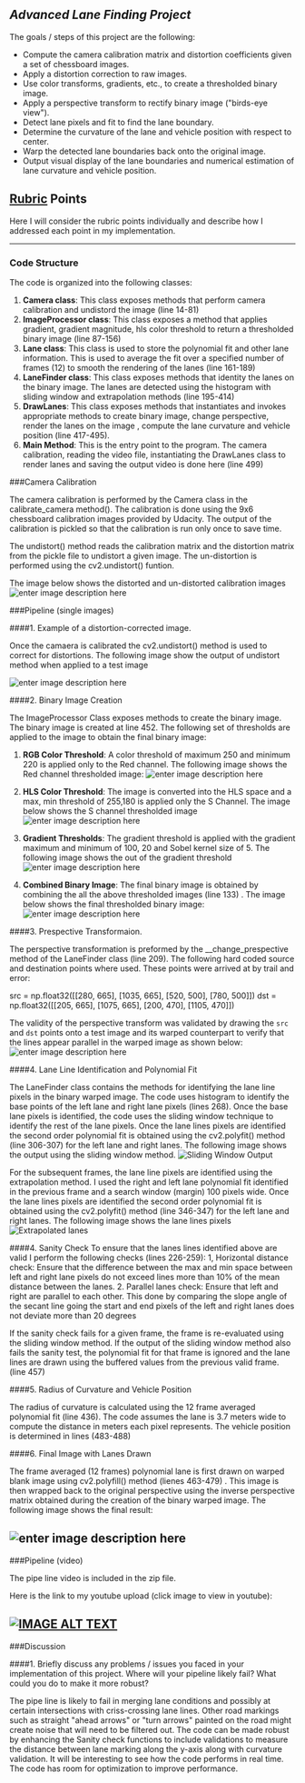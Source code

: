 

***Advanced Lane Finding Project***
-----------------------------------

The goals / steps of this project are the following:

* Compute the camera calibration matrix and distortion coefficients given a set of chessboard images.
* Apply a distortion correction to raw images.
* Use color transforms, gradients, etc., to create a thresholded binary image.
* Apply a perspective transform to rectify binary image ("birds-eye view").
* Detect lane pixels and fit to find the lane boundary.
* Determine the curvature of the lane and vehicle position with respect to center.
* Warp the detected lane boundaries back onto the original image.
* Output visual display of the lane boundaries and numerical estimation of lane curvature and vehicle position.

## [Rubric](https://review.udacity.com/#!/rubrics/571/view) Points
Here I will consider the rubric points individually and describe how I addressed each point in my implementation.  

---
### Code Structure
The code is organized into the following classes:
1. **Camera class**: This class exposes methods that perform camera calibration and undistord the image (line 14-81)
2. **ImageProcessor class**: This class exposes a method that applies gradient, gradient magnitude, hls color threshold to return a thresholded binary image (line 87-156)
3. **Lane class**: This class is used to store the polynomial fit and other lane information. This is used to average the fit over a specified number of frames (12) to smooth the rendering of the lanes (line 161-189)
4. **LaneFinder class**: This class exposes methods that identity the lanes on the binary image. The lanes are detected using the histogram with sliding window and extrapolation methods (line 195-414)
5. **DrawLanes**: This class exposes methods that instantiates and invokes appropriate methods to create binary image, change perspective, render the lanes on the image , compute the lane curvature and vehicle position (line 417-495).
6. **Main Method**: This is the entry point to the program.  The camera calibration, reading the video file, instantiating the DrawLanes class to render lanes and saving the output video is done here (line 499)

###Camera Calibration

The camera calibration is performed by the Camera class in the calibrate_camera method().  The calibration is done using the 9x6 chessboard calibration images provided by Udacity.  The output of the calibration is pickled so that the calibration is run only once to save time.  

The undistort() method reads the calibration matrix and the distortion matrix from the pickle file to undistort a given image.  The un-distortion is performed using the cv2.undistort() funtion. 

The image below shows the distorted and un-distorted calibration images
![enter image description here](https://raw.githubusercontent.com/neelks72/AdvancedLaneFinding/master/calibration_image.png)

###Pipeline (single images)

####1. Example of a distortion-corrected image.

Once the camaera is calibrated the cv2.undistort() method is used to correct for distortions. The following image show the output of undistort method when applied to a test image

![enter image description here](https://github.com/neelks72/AdvancedLaneFinding/blob/master/Distored_Undistored.png?raw=true)

####2. Binary Image Creation

The ImageProcessor Class exposes methods to create the binary image. The binary image is created at line 452. The following set of thresholds are applied to the image to obtain the final binary image:

1. **RGB Color Threshold**: A color threshold of maximum 250 and minimum 220 is applied only to the Red channel. The following image shows the Red channel thresholded image:
![enter image description here](https://github.com/neelks72/AdvancedLaneFinding/blob/master/red_threshold.png?raw=true)

2. **HLS Color Threshold**: The image is converted into the HLS space and a max, min threshold of 255,180 is applied only the S Channel. The image below shows the S channel thresholded image
![enter image description here](https://github.com/neelks72/AdvancedLaneFinding/blob/master/mag_threshold.png?raw=true)

3. **Gradient Thresholds**:  The gradient threshold is applied with the gradient maximum and minimum of 100, 20 and Sobel kernel size of 5. The following image shows the out of the gradient threshold
![enter image description here](https://github.com/neelks72/AdvancedLaneFinding/blob/master/grad_threshold.png?raw=true)

4. **Combined Binary Image**: The final binary image is obtained by combining the all the above thresholded images (line 133) . The image below shows the final thresholded binary image:
![enter image description here](https://github.com/neelks72/AdvancedLaneFinding/blob/master/final_threshold.png?raw=true)


####3. Prespective Transformaion.

The perspective transformation is preformed by the __change_prespective method of the LaneFinder class (line 209).  The following hard coded source and destination points where used. These points were arrived at by trail and error:

 src = np.float32([[280, 665], [1035, 665], [520, 500], [780, 500]])
 dst = np.float32([[205, 665], [1075, 665], [200, 470], [1105, 470]])

The validity of the perspective transform was validated by drawing the `src` and `dst` points onto a test image and its warped counterpart to verify that the lines appear parallel in the warped image as shown below:
![enter image description here](https://github.com/neelks72/AdvancedLaneFinding/blob/master/Binary_Warped.png?raw=true)


####4. Lane Line Identification and Polynomial Fit

The LaneFinder class contains the methods for identifying the lane line pixels in the binary warped image. The code uses histogram to identify the base points of the left lane and right lane pixels (lines 268). Once the base lane pixels is identified, the code uses the sliding window technique to identify the rest of the lane pixels. Once the lane lines pixels are identified the second order polynomial fit is obtained using the cv2.polyfit() method (line 306-307) for the left lane and right lanes. The following image shows the output using the sliding window method.
![Sliding Window Output](https://github.com/neelks72/AdvancedLaneFinding/blob/master/sliding_window_lane.png?raw=true)

For the subsequent frames, the lane line pixels are identified using the extrapolation method. I used the right and left lane polynomial fit identified in the previous frame and a  search window (margin)  100 pixels wide.  Once the lane lines pixels are identified the second order polynomial fit is obtained using the cv2.polyfit() method (line 346-347) for the left lane and right lanes. The following image shows the lane lines pixels 
![Extrapolated lanes](https://github.com/neelks72/AdvancedLaneFinding/blob/master/extrapolated_lane.png?raw=true)

####4. Sanity Check
To ensure that the lanes lines identified above are valid I perform the following checks (lines 226-259):
1, Horizontal distance check: Ensure that the difference between the max and min space between left and right lane pixels do not exceed lines more than 10% of the mean distance between the lanes.
2. Parallel lanes check: Ensure that left and right are parallel to each other. This done by comparing the slope angle of the secant line going the start and end pixels of the left and right lanes does not deviate more than 20 degrees 

If the sanity check fails for a given frame, the frame is re-evaluated using the sliding window method.  If the output of the sliding window method also fails the sanity test, the polynomial fit for that frame is ignored and the lane lines are drawn using the buffered values from the previous valid frame. (line 457)

####5. Radius of Curvature and Vehicle Position

The radius of curvature is calculated using the 12 frame averaged polynomial fit (line 436).  The code assumes the lane is 3.7 meters wide to compute the distance in meters each pixel represents.  The vehicle position is determined in lines (483-488)

####6. Final Image with Lanes Drawn 

The frame averaged (12 frames) polynomial lane is first drawn on warped blank image using cv2.polyfill() method (lienes 463-479) . This image is then wrapped back to the original perspective using the inverse perspective matrix obtained during the creation of the binary warped image. The following image shows the final result:

![enter image description here](https://github.com/neelks72/AdvancedLaneFinding/blob/master/lane_rendered.png?raw=true)
---

###Pipeline (video)

The pipe line video is included in the zip file.  

Here is the link to my youtube upload (click image to view in youtube):

[![IMAGE ALT TEXT](https://github.com/neelks72/AdvancedLaneFinding/blob/master/youtube.PNG?raw=true)](https://youtu.be/y5hOG8MIOgM "Advanced Lane Finding")
---

###Discussion

####1. Briefly discuss any problems / issues you faced in your implementation of this project.  Where will your pipeline likely fail?  What could you do to make it more robust?

The pipe line is likely to fail in merging lane conditions and  possibly at certain intersections with criss-crossing lane lines.  Other road markings such as straight "ahead arrows" or "turn arrows" painted on the road might create noise that will need to be filtered out.  The code can be made robust by enhancing the Sanity check functions to include validations to measure the distance between lane marking along the y-axis along with curvature validation.
It will be interesting to see how the code performs in real time.  The code has  room for optimization to improve performance.   
